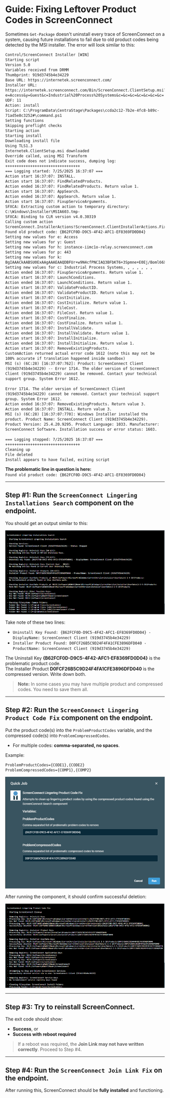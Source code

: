# Guide: Fixing Leftover Product Codes in ScreenConnect

Sometimes `Get-Package` doesn't uninstall every trace of ScreenConnect on a system, causing future installations to fail due to old product codes being detected by the MSI installer. The error will look similar to this: 

```plaintext
Control/ScreenConnect Installer [WIN]
Starting script
Version 5.0
Variables received from DRMM
Thumbprint: 919d3745b4e34229
Base URL: https://internetek.screenconnect.com/
Installer URL: https://internetek.screenconnect.com/Bin/ScreenConnect.ClientSetup.msi?e=Access&y=Guest&c=Industrial%20Process%20Systems&c=&c=&c=&c=&c=&c=&c=
UDF: 11
Action: install
Script: C:\ProgramData\CentraStage\Packages\ccda2c12-7b2e-4fc8-b89c-71ad5e8c3252#\command.ps1
Setting functions
Skipping preflight checks
Starting action
Starting install
Downloading install file
Using TLS1.3
Internetek.ClientSetup.msi downloaded
Override called, using MSI Transform
Exit code does not indicate success, dumping log:
+++++++++++++++++++++++++++++++++
=== Logging started: 7/25/2025 16:37:07 ===
Action start 16:37:07: INSTALL.
Action start 16:37:07: FindRelatedProducts.
Action ended 16:37:07: FindRelatedProducts. Return value 1.
Action start 16:37:07: AppSearch.
Action ended 16:37:07: AppSearch. Return value 1.
Action start 16:37:07: FixupServiceArguments.
SFXCA: Extracting custom action to temporary directory: C:\Windows\Installer\MSIA603.tmp-
SFXCA: Binding to CLR version v4.0.30319
Calling custom action ScreenConnect.InstallerActions!ScreenConnect.ClientInstallerActions.FixupServiceArguments
Found old product code: {B62FCF0D-D9C5-4F42-AFC1-EF8369FD0D04}
Setting new values for e: Access
Setting new values for y: Guest
Setting new values for h: instance-iimc1o-relay.screenconnect.com
Setting new values for p: 443
Setting new values for k: BgIAAACkAABSU0ExAAgAAAEAAQDBFUr+w9N4cfPNCIAQ3BFbKT6+3Spmne+E0Ej/Boml66XUafPNOGXANWYGwR1dxBFWET3g2Nbo06VUvhcOwaXFgsxHM7EqrB8TLvxAPKhESLmenvz6khGW92HDBOJhp5Jrvu2djUfzBme4iFstWeNCVFDmNHDNTLdUIuSfoYuIuTxOuyzHi31bJX0Quwuia7rLqzyzmfQM7giyGxW0pKN3pmYUDV3lNnsAND9s18hx8kegWlufijO1iKv5MVFhPZ7mWPgemMUqCUQtTFOYb/OF7+Yy7NEoiLD+7Dvr3jnoeeRER1e4bZpViHS/l2MFXy47JMHZ7bW4jJsVFkSKxhDe
Setting new values for c: Industrial Process Systems, , , , , , ,
Action ended 16:37:07: FixupServiceArguments. Return value 1.
Action start 16:37:07: LaunchConditions.
Action ended 16:37:07: LaunchConditions. Return value 1.
Action start 16:37:07: ValidateProductID.
Action ended 16:37:07: ValidateProductID. Return value 1.
Action start 16:37:07: CostInitialize.
Action ended 16:37:07: CostInitialize. Return value 1.
Action start 16:37:07: FileCost.
Action ended 16:37:07: FileCost. Return value 1.
Action start 16:37:07: CostFinalize.
Action ended 16:37:07: CostFinalize. Return value 1.
Action start 16:37:07: InstallValidate.
Action ended 16:37:07: InstallValidate. Return value 1.
Action start 16:37:07: InstallInitialize.
Action ended 16:37:07: InstallInitialize. Return value 1.
Action start 16:37:07: RemoveExistingProducts.
CustomAction returned actual error code 1612 (note this may not be 100% accurate if translation happened inside sandbox)
MSI (s) (6C:28) [16:37:07:762]: Product: ScreenConnect Client (919d3745b4e34229) -- Error 1714. The older version of ScreenConnect Client (919d3745b4e34229) cannot be removed. Contact your technical support group. System Error 1612.

Error 1714. The older version of ScreenConnect Client (919d3745b4e34229) cannot be removed. Contact your technical support group. System Error 1612.
Action ended 16:37:07: RemoveExistingProducts. Return value 3.
Action ended 16:37:07: INSTALL. Return value 3.
MSI (s) (6C:28) [16:37:07:770]: Windows Installer installed the product. Product Name: ScreenConnect Client (919d3745b4e34229). Product Version: 25.4.20.9295. Product Language: 1033. Manufacturer: ScreenConnect Software. Installation success or error status: 1603.

=== Logging stopped: 7/25/2025 16:37:07 ===
+++++++++++++++++++++++++++++++++
Cleaning up
File deleted
Install appears to have failed, exiting script
```

**The problematic line in question is here:**  
`Found old product code: {B62FCF0D-D9C5-4F42-AFC1-EF8369FD0D04}`

---

## Step #1: Run the `ScreenConnect Lingering Installations Search` component on the endpoint.

You should get an output similar to this:  

![Image is not displaying](https://github.com/Internetek/ScreenConnect/blob/98e2b7e8e1a6de38c6335e111edd8cf1239a8808/Guide%20Images/lingeringinstallationsearchexamples.png)

Take note of these two lines:

- `Uninstall Key Found: {B62FCF0D-D9C5-4F42-AFC1-EF8369FD0D04} - DisplayName: ScreenConnect Client (919d3745b4e34229)`
- `Installer Product Found: D0FCF26B5C9D24F4FA1CFE3896DFD040 - ProductName: ScreenConnect Client (919d3745b4e34229)`

The Uninstall Key **{B62FCF0D-D9C5-4F42-AFC1-EF8369FD0D04}** is the problematic product code.  
The Installer Product **D0FCF26B5C9D24F4FA1CFE3896DFD040** is the compressed version. Write down both.

> **Note:** In some cases you may have multiple product and compressed codes. You need to save them all.

---

## Step #2: Run the `ScreenConnect Lingering Product Code Fix` component on the endpoint.

Put the product code(s) into the `ProblemProductCodes` variable, and the compressed code(s) into `ProblemCompressedCodes`.

- For multiple codes: **comma-separated, no spaces**.

Example:

```
ProblemProductCodes={CODE1},{CODE2}
ProblemCompressedCodes={COMP1},{COMP2}
```

![Image is not displaying](https://github.com/Internetek/ScreenConnect/blob/1500ba0978901f9659bdd6af168e113673f04c12/Guide%20Images/runproductcodefixexample.png)

After running the component, it should confirm successful deletion:

![Image is not displaying](https://github.com/Internetek/ScreenConnect/blob/357a6bfef283a6a8e2560173051fd73c949c76c7/Guide%20Images/successfulproductcodefixexample.png)

---

## Step #3: Try to reinstall ScreenConnect.

The exit code should show:

- **Success**, or
- **Success with reboot required**

> If a reboot was required, the **Join Link may not have written correctly**. Proceed to Step #4.

---

## Step #4: Run the `ScreenConnect Join Link Fix` on the endpoint.

After running this, ScreenConnect should be **fully installed** and functioning.
